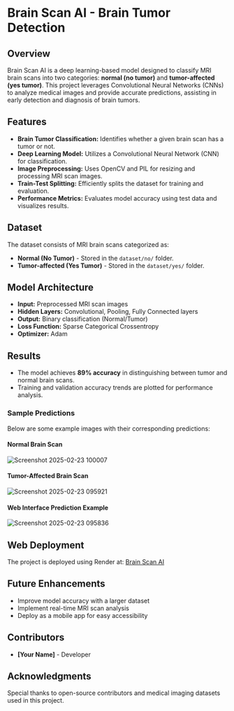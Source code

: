 # Brain Scan AI - Brain Tumor Detection

## Overview
Brain Scan AI is a deep learning-based model designed to classify MRI brain scans into two categories: **normal (no tumor)** and **tumor-affected (yes tumor)**. This project leverages Convolutional Neural Networks (CNNs) to analyze medical images and provide accurate predictions, assisting in early detection and diagnosis of brain tumors.

## Features
- **Brain Tumor Classification:** Identifies whether a given brain scan has a tumor or not.
- **Deep Learning Model:** Utilizes a Convolutional Neural Network (CNN) for classification.
- **Image Preprocessing:** Uses OpenCV and PIL for resizing and processing MRI scan images.
- **Train-Test Splitting:** Efficiently splits the dataset for training and evaluation.
- **Performance Metrics:** Evaluates model accuracy using test data and visualizes results.

## Dataset
The dataset consists of MRI brain scans categorized as:
- **Normal (No Tumor)** - Stored in the `dataset/no/` folder.
- **Tumor-affected (Yes Tumor)** - Stored in the `dataset/yes/` folder.

## Model Architecture
- **Input:** Preprocessed MRI scan images
- **Hidden Layers:** Convolutional, Pooling, Fully Connected layers
- **Output:** Binary classification (Normal/Tumor)
- **Loss Function:** Sparse Categorical Crossentropy
- **Optimizer:** Adam

## Results
- The model achieves **89% accuracy** in distinguishing between tumor and normal brain scans.
- Training and validation accuracy trends are plotted for performance analysis.

### Sample Predictions
Below are some example images with their corresponding predictions:


#### Normal Brain Scan
![Screenshot 2025-02-23 100007](https://github.com/user-attachments/assets/eaed588e-4471-4a45-9ef5-42eb7822bcb5)

#### Tumor-Affected Brain Scan
![Screenshot 2025-02-23 095921](https://github.com/user-attachments/assets/cd28addf-3071-43b2-8659-aa5a2bbfbebb)


#### Web Interface Prediction Example
![Screenshot 2025-02-23 095836](https://github.com/user-attachments/assets/5f1b814e-6f4d-40c0-86fe-958185171ca0)


## Web Deployment
The project is deployed using Render at:
[Brain Scan AI](https://brain-scan-ai.onrender.com/)

## Future Enhancements
- Improve model accuracy with a larger dataset
- Implement real-time MRI scan analysis
- Deploy as a mobile app for easy accessibility

## Contributors
- **[Your Name]** - Developer

## Acknowledgments
Special thanks to open-source contributors and medical imaging datasets used in this project.

